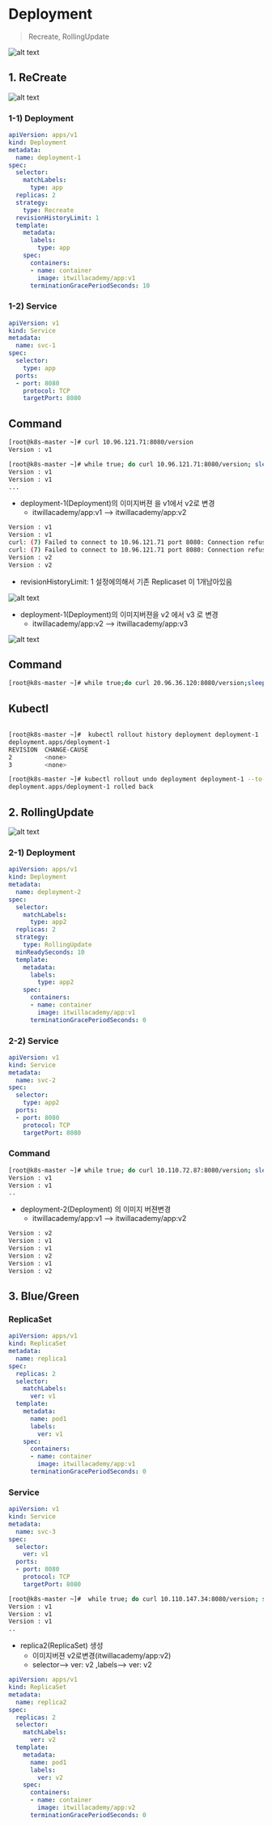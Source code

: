 # Deployment

> Recreate, RollingUpdate

![alt text](image-31.png)

  ## 1. ReCreate
  
  ![alt text](image-29.png)

   ### 1-1) Deployment  

```yaml
apiVersion: apps/v1
kind: Deployment
metadata:
  name: deployment-1
spec:
  selector:
    matchLabels:
      type: app
  replicas: 2
  strategy:
    type: Recreate
  revisionHistoryLimit: 1
  template:
    metadata:
      labels:
        type: app
    spec:
      containers:
      - name: container
        image: itwillacademy/app:v1
      terminationGracePeriodSeconds: 10
```

   ### 1-2) Service

```yml
apiVersion: v1
kind: Service
metadata:
  name: svc-1
spec:
  selector:
    type: app
  ports:
  - port: 8080
    protocol: TCP
    targetPort: 8080
```


  ## Command 
```bash
[root@k8s-master ~]# curl 10.96.121.71:8080/version
Version : v1

[root@k8s-master ~]# while true; do curl 10.96.121.71:8080/version; sleep 1; done
Version : v1
Version : v1
...
```

- deployment-1(Deployment)의 이미지버젼 을 v1에서 v2로 변경
  - itwillacademy/app:v1 --> itwillacademy/app:v2

```bash
Version : v1
Version : v1
curl: (7) Failed to connect to 10.96.121.71 port 8080: Connection refused
curl: (7) Failed to connect to 10.96.121.71 port 8080: Connection refused
Version : v2
Version : v2

```

- revisionHistoryLimit: 1 설정에의해서 기존 Replicaset 이 1개남아있음

![alt text](image-61.png)

- deployment-1(Deployment)의 이미지버젼을 v2 에서  v3 로 변경
  - itwillacademy/app:v2 --> itwillacademy/app:v3

![alt text](image-62.png)


  ## Command
```bash
[root@k8s-master ~]# while true;do curl 20.96.36.120:8080/version;sleep 1;done
```

  ## Kubectl

```bash
  
[root@k8s-master ~]#  kubectl rollout history deployment deployment-1
deployment.apps/deployment-1 
REVISION  CHANGE-CAUSE
2         <none>
3         <none>

[root@k8s-master ~]# kubectl rollout undo deployment deployment-1 --to-revision=2
deployment.apps/deployment-1 rolled back

```

  ## 2. RollingUpdate 

  ![alt text](image-30.png)


  ### 2-1) Deployment

```yml
apiVersion: apps/v1
kind: Deployment
metadata:
  name: deployment-2
spec:
  selector:
    matchLabels:
      type: app2
  replicas: 2
  strategy:
    type: RollingUpdate
  minReadySeconds: 10
  template:
    metadata:
      labels:
        type: app2
    spec:
      containers:
      - name: container
        image: itwillacademy/app:v1
      terminationGracePeriodSeconds: 0
```


   ### 2-2) Service 

```yml
apiVersion: v1
kind: Service
metadata:
  name: svc-2
spec:
  selector:
    type: app2
  ports:
  - port: 8080
    protocol: TCP
    targetPort: 8080
```

  ### Command

```bash
[root@k8s-master ~]# while true; do curl 10.110.72.87:8080/version; sleep 1; done
Version : v1
Version : v1
..
```
- deployment-2(Deployment) 의  이미지 버젼변경
  - itwillacademy/app:v1 --> itwillacademy/app:v2


```bash
Version : v2
Version : v1
Version : v1
Version : v2
Version : v1
Version : v2

```

  ## 3. Blue/Green

   ### ReplicaSet 

```yml
apiVersion: apps/v1
kind: ReplicaSet
metadata:
  name: replica1
spec:
  replicas: 2
  selector:
    matchLabels:
      ver: v1
  template:
    metadata:
      name: pod1
      labels:
        ver: v1
    spec:
      containers:
      - name: container
        image: itwillacademy/app:v1
      terminationGracePeriodSeconds: 0
```
     
   ### Service

```yml
apiVersion: v1
kind: Service
metadata:
  name: svc-3
spec:
  selector:
    ver: v1
  ports:
  - port: 8080
    protocol: TCP
    targetPort: 8080
```
       
 ```bash
[root@k8s-master ~]#  while true; do curl 10.110.147.34:8080/version; sleep 1; done 
Version : v1
Version : v1
Version : v1
..    
 ```

- replica2(ReplicaSet) 생성
  - 이미지버젼 v2로변경(itwillacademy/app:v2) 
  - selector--> ver: v2 ,labels--> ver: v2
```yml
apiVersion: apps/v1
kind: ReplicaSet
metadata:
  name: replica2
spec:
  replicas: 2
  selector:
    matchLabels:
      ver: v2
  template:
    metadata:
      name: pod1
      labels:
        ver: v2
    spec:
      containers:
      - name: container
        image: itwillacademy/app:v2
      terminationGracePeriodSeconds: 0
```
